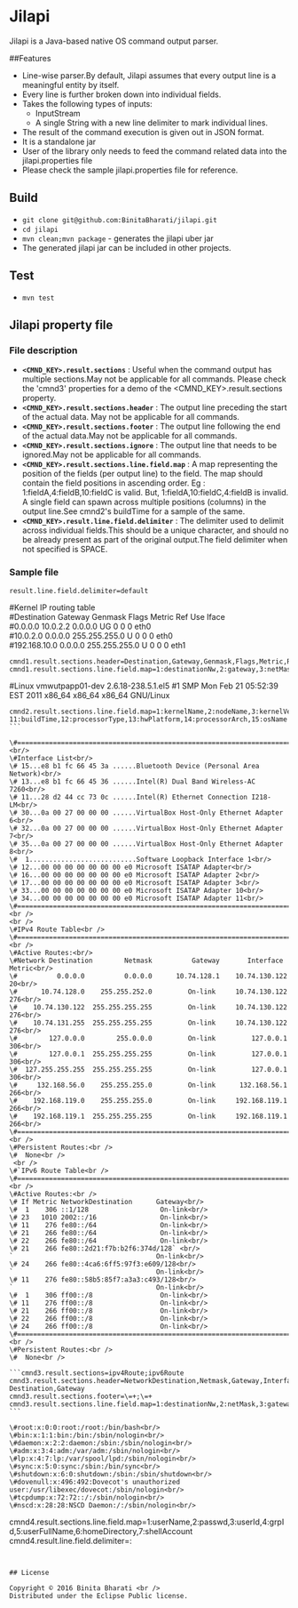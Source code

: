 # Jilapi
Jilapi is a Java-based native OS command output parser.

##Features
* Line-wise parser.By default, Jilapi assumes that every output line is a meaningful entity by itself.
* Every line is further broken down into individual fields.
* Takes the following types of inputs:
     * InputStream
     * A single String with a new line delimiter to mark individual lines.
* The result of the command execution is given out in JSON format.
* It is a standalone jar
* User of the library only needs to feed the command related data into the jilapi.properties file
* Please check the sample jilapi.properties file for reference.

## Build
* `git clone git@github.com:BinitaBharati/jilapi.git`
* `cd jilapi`
* `mvn clean;mvn package` - generates the jilapi uber jar
* The generated jilapi jar can be included in other projects.

## Test
* `mvn test`

## Jilapi property file

### File description
* **`<CMND_KEY>.result.sections`**  : Useful when the command output has multiple sections.May not be applicable for all commands.
    Please check the 'cmnd3' properties for a demo of the <CMND_KEY>.result.sections property.
* **`<CMND_KEY>.result.sections.header`** :  The output line preceding the start of the actual data. May not be applicable for all commands.
* **`<CMND_KEY>.result.sections.footer`** : The output line following the end of the actual data.May not be applicable for all commands.
* **`<CMND_KEY>.result.sections.ignore`** : The output line that needs to be ignored.May not be applicable for all commands.
* **`<CMND_KEY>.result.sections.line.field.map`** : A map representing the position of the fields (per output line) to the field.
    The map should contain the field positions in ascending order. Eg : 1:fieldA,4:fieldB,10:fieldC is valid. But, 1:fieldA,10:fieldC,4:fieldB is invalid. A single field can spawn across multiple positions (columns) in the output line.See cmnd2's buildTime for a sample of the same.
* **`<CMND_KEY>.result.line.field.delimiter`** : The delimiter used to delimit across individual fields.This should be a unique character, and should no be already present as part of the original output.The field delimiter when not specified is SPACE.

### Sample file

```result.line.field.delimiter=default``` <br />

\#Kernel IP routing table <br />
\#Destination     Gateway         Genmask         Flags Metric Ref    Use Iface <br/>
\#0.0.0.0         10.0.2.2        0.0.0.0         UG    0      0        0 eth0 <br/>
\#10.0.2.0        0.0.0.0         255.255.255.0   U     0      0        0 eth0 <br/>
\#192.168.10.0    0.0.0.0         255.255.255.0   U     0      0        0 eth1 <br/>
```
cmnd1.result.sections.header=Destination,Gateway,Genmask,Flags,Metric,Ref,Use,Iface
cmnd1.result.sections.line.field.map=1:destinationNw,2:gateway,3:netMask,5:metric,8:port
```

\#Linux vmwutpapp01-dev 2.6.18-238.5.1.el5 #1 SMP Mon Feb 21 05:52:39 EST 2011 x86_64 x86_64 x86_64 GNU/Linux <br/>
```
cmnd2.result.sections.line.field.map=1:kernelName,2:nodeName,3:kernelVersion,4-11:buildTime,12:processorType,13:hwPlatform,14:processorArch,15:osName ``` 

\#===========================================================================<br/>
\#Interface List<br/>
\# 15...e8 b1 fc 66 45 3a ......Bluetooth Device (Personal Area Network)<br/>
\# 13...e8 b1 fc 66 45 36 ......Intel(R) Dual Band Wireless-AC 7260<br/>
\# 11...28 d2 44 cc 73 0c ......Intel(R) Ethernet Connection I218-LM<br/>
\# 30...0a 00 27 00 00 00 ......VirtualBox Host-Only Ethernet Adapter 6<br/>
\# 32...0a 00 27 00 00 00 ......VirtualBox Host-Only Ethernet Adapter 7<br/>
\# 35...0a 00 27 00 00 00 ......VirtualBox Host-Only Ethernet Adapter 8<br/>
\#  1...........................Software Loopback Interface 1<br/>
\# 12...00 00 00 00 00 00 00 e0 Microsoft ISATAP Adapter<br/>
\# 16...00 00 00 00 00 00 00 e0 Microsoft ISATAP Adapter 2<br/>
\# 17...00 00 00 00 00 00 00 e0 Microsoft ISATAP Adapter 3<br/>
\# 33...00 00 00 00 00 00 00 e0 Microsoft ISATAP Adapter 10<br/>
\# 34...00 00 00 00 00 00 00 e0 Microsoft ISATAP Adapter 11<br/>
\#===========================================================================<br />
<br />
\#IPv4 Route Table<br />
\#===========================================================================<br />
\#Active Routes:<br/>
\#Network Destination        Netmask          Gateway       Interface  Metric<br/>
\#          0.0.0.0          0.0.0.0      10.74.128.1    10.74.130.122     20<br/>
\#      10.74.128.0    255.255.252.0         On-link     10.74.130.122    276<br/>
\#    10.74.130.122  255.255.255.255         On-link     10.74.130.122    276<br/>
\#    10.74.131.255  255.255.255.255         On-link     10.74.130.122    276<br/>
\#        127.0.0.0        255.0.0.0         On-link         127.0.0.1    306<br/>
\#        127.0.0.1  255.255.255.255         On-link         127.0.0.1    306<br/>
\#  127.255.255.255  255.255.255.255         On-link         127.0.0.1    306<br/>
\#     132.168.56.0    255.255.255.0         On-link      132.168.56.1    266<br/>
\#    192.168.119.0    255.255.255.0         On-link     192.168.119.1    266<br/>
\#    192.168.119.1  255.255.255.255         On-link     192.168.119.1    266<br/> \#===========================================================================<br />
\#Persistent Routes:<br />
\#  None<br />
 <br />
\#`IPv6 Route Table<br />
\#===========================================================================<br />
\#Active Routes:<br />
\# If Metric NetworkDestination      Gateway<br/>
\#  1    306 ::1/128                  On-link<br/>
\# 23   1010 2002::/16                On-link<br/>
\# 11    276 fe80::/64                On-link<br/>
\# 21    266 fe80::/64                On-link<br/>
\# 22    266 fe80::/64                On-link<br/>
\# 21    266 fe80::2d21:f7b:b2f6:374d/128` <br/>
`                                    On-link<br/>
\# 24    266 fe80::4ca6:6ff5:97f3:e609/128<br/>
`                                    On-link<br/>
\# 11    276 fe80::58b5:85f7:a3a3:c493/128<br/>
`                                    On-link<br/>
\#  1    306 ff00::/8                 On-link<br/>
\# 11    276 ff00::/8                 On-link<br/>
\# 21    266 ff00::/8                 On-link<br/>
\# 22    266 ff00::/8                 On-link<br/>
\# 24    266 ff00::/8                 On-link<br/>
\#===========================================================================<br />
\#Persistent Routes:<br />
\#  None<br />

```cmnd3.result.sections=ipv4Route;ipv6Route 
cmnd3.result.sections.header=NetworkDestination,Netmask,Gateway,Interface,Metric;If,Metric,Network Destination,Gateway
cmnd3.result.sections.footer=\=+;\=+
cmnd3.result.sections.line.field.map=1:destinationNw,2:netMask,3:gateway,4:port,5:metric;1:field1,2:metric,3:destination,4:gateway ```

\#root:x:0:0:root:/root:/bin/bash<br/>
\#bin:x:1:1:bin:/bin:/sbin/nologin<br/>
\#daemon:x:2:2:daemon:/sbin:/sbin/nologin<br/>
\#adm:x:3:4:adm:/var/adm:/sbin/nologin<br/>
\#lp:x:4:7:lp:/var/spool/lpd:/sbin/nologin<br/>
\#sync:x:5:0:sync:/sbin:/bin/sync<br/>
\#shutdown:x:6:0:shutdown:/sbin:/sbin/shutdown<br/>
\#dovenull:x:496:492:Dovecot's unauthorized user:/usr/libexec/dovecot:/sbin/nologin<br/>
\#tcpdump:x:72:72::/:/sbin/nologin<br/>
\#nscd:x:28:28:NSCD Daemon:/:/sbin/nologin<br/>
``` 
cmnd4.result.sections.line.field.map=1:userName,2:passwd,3:userId,4:grpId,5:userFullName,6:homeDirectory,7:shellAccount
cmnd4.result.line.field.delimiter=:
```


## License

Copyright © 2016 Binita Bharati <br />
Distributed under the Eclipse Public license. 
